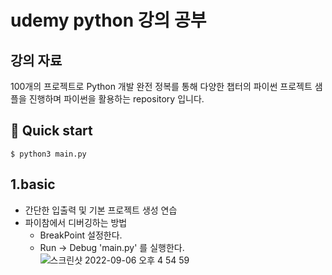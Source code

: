 # udemy python 강의 공부

## 강의 자료
100개의 프로젝트로 Python 개발 완전 정복를 통해 다양한 챕터의 파이썬 프로젝트 샘플을 진행하며 파이썬을 활용하는 repository 입니다.

## 🚀 Quick start
```shell
$ python3 main.py
```

## 1.basic
- 간단한 입출력 및 기본 프로젝트 생성 연습
- 파이참에서 디버깅하는 방법 
    - BreakPoint 설정한다.
    - Run -> Debug 'main.py' 를 실행한다.
    ![스크린샷 2022-09-06 오후 4 54 59](https://user-images.githubusercontent.com/98309975/188579447-efad0cb0-681e-4b91-8884-8b43db068f7d.png)
